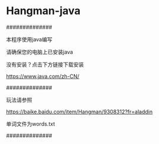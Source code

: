 # Hangman-java
##############

本程序使用java编写

请确保您的电脑上已安装java

没有安装？点击下方链接下载安装

https://www.java.com/zh-CN/

##############

玩法请参照

https://baike.baidu.com/item/Hangman/9308312?fr=aladdin

单词文件为words.txt

##############
